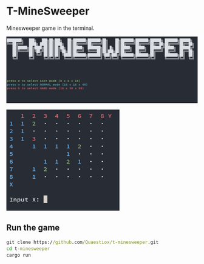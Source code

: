 # T-MineSweeper

Minesweeper game in the terminal.

![pic_1](pic/pic_1.png)

![pic_2](pic/pic_2.png)

## Run the game


```cmd
git clone https://github.com/Quaestiox/t-minesweeper.git
cd t-minesweeper
cargo run
```


